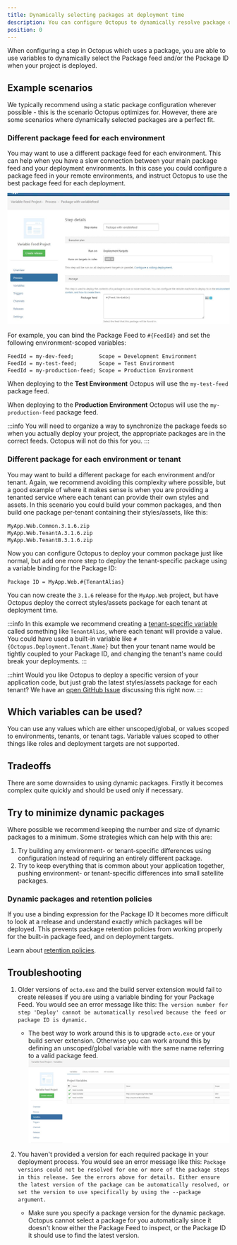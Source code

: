 ```yaml
---
title: Dynamically selecting packages at deployment time
description: You can configure Octopus to dynamically resolve package details, including Feed and Package ID at deployment time by using variables. This can be useful if you want a different package feed for each environment, or a different package per environment or tenant.
position: 0
---
```


When configuring a step in Octopus which uses a package, you are able to use variables to dynamically select the Package feed and/or the Package ID when your project is deployed.

## Example scenarios

We typically recommend using a static package configuration wherever possible - this is the scenario Octopus optimizes for. However, there are some scenarios where dynamically selected packages are a perfect fit.

### Different package feed for each environment

You may want to use a different package feed for each environment. This can help when you have a slow connection between your main package feed and your deployment environments. In this case you could configure a package feed in your remote environments, and instruct Octopus to use the best package feed for each deployment.

![Defining the feed value as a variable on the package step](dynamic-feed.jpg)

For example, you can bind the Package Feed to `#{FeedId}` and set the following environment-scoped variables:

    FeedId = my-dev-feed;        Scope = Development Environment
    FeedId = my-test-feed;       Scope = Test Environment
    FeedId = my-production-feed; Scope = Production Environment

When deploying to the **Test Environment** Octopus will use the `my-test-feed` package feed.

When deploying to the **Production Environment** Octopus will use the `my-production-feed` package feed.

:::info
You will need to organize a way to synchronize the package feeds so when you actually deploy your project, the appropriate packages are in the correct feeds. Octopus will not do this for you.
:::

### Different package for each environment or tenant

You may want to build a different package for each environment and/or tenant. Again, we recommend avoiding this complexity where possible, but a good example of where it makes sense is when you are providing a tenanted service where each tenant can provide their own styles and assets. In this scenario you could build your common packages, and then build one package per-tenant containing their styles/assets, like this:

    MyApp.Web.Common.3.1.6.zip
    MyApp.Web.TenantA.3.1.6.zip
    MyApp.Web.TenantB.3.1.6.zip

Now you can configure Octopus to deploy your common package just like normal, but add one more step to deploy the tenant-specific package using a variable binding for the Package ID:

    Package ID = MyApp.Web.#{TenantAlias}

You can now create the `3.1.6` release for the `MyApp.Web` project, but have Octopus deploy the correct styles/assets package for each tenant at deployment time.

:::info
In this example we recommend creating a [tenant-specific variable](/docs/guides/multi-tenant-deployments/multi-tenant-deployment-guide/working-with-tenant-specific-variables.md) called something like `TenantAlias`, where each tenant will provide a value. You could have used a built-in variable like `#{Octopus.Deployment.Tenant.Name}` but then your tenant name would be tightly coupled to your Package ID, and changing the tenant's name could break your deployments.
:::

:::hint
Would you like Octopus to deploy a specific version of your application code, but just grab the latest styles/assets package for each tenant? We have an [open GitHub Issue](https://github.com/OctopusDeploy/Issues/issues/2755) discussing this right now.
:::

## Which variables can be used?

You can use any values which are either unscoped/global, or values scoped to environments, tenants, or tenant tags. Variable values scoped to other things like roles and deployment targets are not supported.

## Tradeoffs

There are some downsides to using dynamic packages. Firstly it becomes complex quite quickly and should be used only if necessary.

## Try to minimize dynamic packages

Where possible we recommend keeping the number and size of dynamic packages to a minimum. Some strategies which can help with this are:

1. Try building any environment- or tenant-specific differences using configuration instead of requiring an entirely different package.
1. Try to keep everything that is common about your application together, pushing environment- or tenant-specific differences into small satellite packages.

### Dynamic packages and retention policies

If you use a binding expression for the Package ID It becomes more difficult to look at a release and understand exactly which packages will be deployed. This prevents package retention policies from working properly for the built-in package feed, and on deployment targets.

Learn about [retention policies](/docs/administration/retention-policies/index.md).

## Troubleshooting

1. Older versions of `octo.exe` and the build server extension would fail to create releases if you are using a variable binding for your Package Feed. You would see an error message like this: `The version number for step 'Deploy' cannot be automatically resolved because the feed or package ID is dynamic.`
    - The best way to work around this is to upgrade `octo.exe` or your build server extension. Otherwise you can work around this by defining an unscoped/global variable with the same name referring to a valid package feed.
    ![Working around but with older octo.exe](dynamic-feed-variable-workaround.jpg)

1. You haven't provided a version for each required package in your deployment process. You would see an error message like this: `Package versions could not be resolved for one or more of the package steps in this release. See the errors above for details. Either ensure the latest version of the package can be automatically resolved, or set the version to use specifically by using the --package argument.`
    - Make sure you specify a package version for the dynamic package. Octopus cannot select a package for you automatically since it doesn't know either the Package Feed to inspect, or the Package ID it should use to find the latest version.
